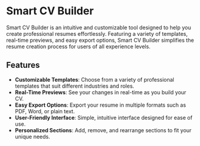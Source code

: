 # Smart CV Builder

Smart CV Builder is an intuitive and customizable tool designed to help you create professional resumes effortlessly. Featuring a variety of templates, real-time previews, and easy export options, Smart CV Builder simplifies the resume creation process for users of all experience levels.

## Features

- **Customizable Templates**: Choose from a variety of professional templates that suit different industries and roles.
- **Real-Time Previews**: See your changes in real-time as you build your CV.
- **Easy Export Options**: Export your resume in multiple formats such as PDF, Word, or plain text.
- **User-Friendly Interface**: Simple, intuitive interface designed for ease of use.
- **Personalized Sections**: Add, remove, and rearrange sections to fit your unique needs.


